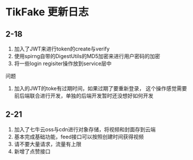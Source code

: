 # TikFake 更新日志

## 2-18
1. 加入了JWT来进行token的create与verify 
2. 使用spirng自带的DigestUtils的MD5加密来进行用户密码的加密 
3. 将一些login regisiter操作放到service层中

问题
1. 加入的JWT的toke有过期时间，如果过期了要重新登录，
这个操作感觉需要前后端联合进行开发，单独的后端开发暂时还没想好如何开发

## 2-21
1. 加入了七牛云oss与cdn进行对象存储，将视频和封面存到云端
2. 基本完成基础功能，feed接口可以按照创建时间获得视频
3. 请不要大量请求，流量有上限
4. 新增了点赞接口